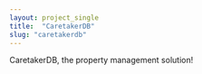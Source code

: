 ```yaml
---
layout: project_single
title:  "CaretakerDB"
slug: "caretakerdb"
---
```

CaretakerDB, the property management solution!